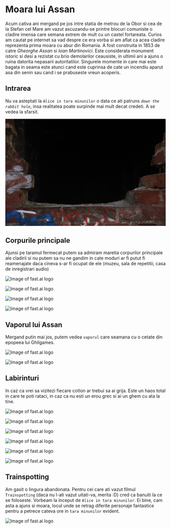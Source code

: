 # Moara lui Assan

Acum cativa ani mergand pe jos intre statia de metrou de la Obor si cea de la Stefan cel Mare am vazut ascuzandu-se printre blocuri comuniste o cladire imensa care semana extrem de mult cu un castel fortareata. Curios am cautat pe internet sa vad despre ce era vorba si am aflat ca acea cladire reprezenta prima moara cu abur din Romania. A fost construita in 1853 de catre *Gheorghe Assan* si *Ioan Martinovici*. Este considerata monument istoric si desi a rezistat cu brio demolarilor ceausiste, in ultimii ani a ajuns o ruina datorita nepasarii autoritatilor. Singurele momente in care mai este bagata in seama este atunci cand este cuprinsa de cate un incendiu aparut asa din senin sau cand i se prabuseste vreun acoperis.


## Intrarea


Nu va asteptati la `Alice in tara minunilor` o data ce ati patruns *`down the rabbit hole`*, insa realitatea poate surpinde mai mult decat credeti. A se vedea la sfarsit.

![Image of fast.ai logo](images/IMG_5681.JPG)


## Corpurile principale


Ajunsi pe taramul fermecat putem sa admiram maretia corpurilor principale ale cladirii si nu putem sa nu ne gandim in cate moduri ar fi putut fi reamenajate daca cineva s-ar fi ocupat de ele (muzeu, sala de repetitii, casa de inregistrari audio)


![Image of fast.ai logo](images/IMG_5799.JPG)

![Image of fast.ai logo](images/IMG_5689.JPG)

![Image of fast.ai logo](images/IMG_5704.JPG)

![Image of fast.ai logo](images/IMG_5706.JPG)


## Vaporul lui Assan


Mergand putin mai jos, putem vedea `vaporul` care seamana cu o cetate din epopeea lui Ghilgames.


![Image of fast.ai logo](images/IMG_5700.JPG)

![Image of fast.ai logo](images/IMG_5772.JPG)


## Labirinturi


In caz ca vrei sa vizitezi fiecare cotlon ar trebui sa ai grija. Este un haos total in care te poti rataci, in caz ca nu esti un erou grec si ai un ghem cu ata la tine.


![Image of fast.ai logo](images/IMG_5783.JPG)

![Image of fast.ai logo](images/IMG_5707.JPG)

![Image of fast.ai logo](images/IMG_5711.JPG)

![Image of fast.ai logo](images/IMG_5712.JPG)

![Image of fast.ai logo](images/IMG_5718.JPG)

![Image of fast.ai logo](images/IMG_5750.JPG)


## Trainspotting


Am gasit o lingura abandonata. Pentru cei care ati vazut filmul `Trainspotting` (daca nu l-ati vazut uitati-va, merita :D) cred ca banuiti la ce se foloseste. Vorbeam la inceput de `Alice in tara minunilor`. Ei bine, cam asta a ajuns si moara, locul unde se retrag diferite personaje fantastice pentru a petrece cateva ore in `tara minunilor` evident.


![Image of fast.ai logo](images/IMG_5790.JPG)
